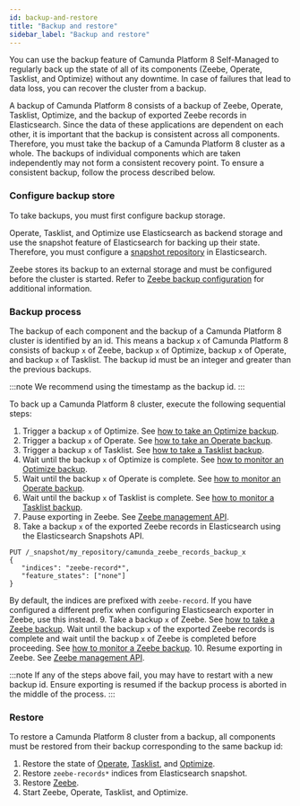 ```yaml
---
id: backup-and-restore
title: "Backup and restore"
sidebar_label: "Backup and restore"
---
```


You can use the backup feature of Camunda Platform 8 Self-Managed to regularly back up the state of all of its components (Zeebe, Operate, Tasklist, and Optimize) without any downtime. In case of failures that lead to data loss, you can recover the cluster from a backup.

A backup of Camunda Platform 8 consists of a backup of Zeebe, Operate, Tasklist, Optimize, and the backup of exported Zeebe records in Elasticsearch. Since the data of these applications are dependent on each other, it is important that the backup is consistent across all components. Therefore, you must take the backup of a Camunda Platform 8 cluster as a whole. The backups of individual components which are taken independently may not form a consistent recovery point. To ensure a consistent backup, follow the process described below.

### Configure backup store

To take backups, you must first configure backup storage.

Operate, Tasklist, and Optimize use Elasticsearch as backend storage and use the snapshot feature of Elasticsearch for backing up their state. Therefore, you must configure a [snapshot repository](https://www.elastic.co/guide/en/elasticsearch/reference/current/snapshots-register-repository.html) in Elasticsearch.

Zeebe stores its backup to an external storage and must be configured before the cluster is started. Refer to [Zeebe backup configuration](/self-managed/backup-restore/zeebe-backup-and-restore.md/#configuration) for additional information.

### Backup process

The backup of each component and the backup of a Camunda Platform 8 cluster is identified by an id. This means a backup `x` of Camunda Platform 8 consists of backup `x` of Zeebe, backup `x` of Optimize, backup `x` of Operate, and backup `x` of Tasklist. The backup id must be an integer and greater than the previous backups.

:::note
We recommend using the timestamp as the backup id.
:::

To back up a Camunda Platform 8 cluster, execute the following sequential steps:

1. Trigger a backup `x` of Optimize. See [how to take an Optimize backup](/self-managed/backup-restore/optimize-backup.md).
2. Trigger a backup `x` of Operate. See [how to take an Operate backup](/self-managed/backup-restore/operate-tasklist-backup.md).
3. Trigger a backup `x` of Tasklist. See [how to take a Tasklist backup](/self-managed/backup-restore/operate-tasklist-backup.md).
4. Wait until the backup `x` of Optimize is complete. See [how to monitor an Optimize backup](/self-managed/backup-restore/optimize-backup.md).
5. Wait until the backup `x` of Operate is complete. See [how to monitor an Operate backup](/self-managed/backup-restore/operate-tasklist-backup.md).
6. Wait until the backup `x` of Tasklist is complete. See [how to monitor a Tasklist backup](/self-managed/backup-restore/operate-tasklist-backup.md).
7. Pause exporting in Zeebe. See [Zeebe management API](/self-managed/zeebe-deployment/operations/management-api.md).
8. Take a backup `x` of the exported Zeebe records in Elasticsearch using the Elasticsearch Snapshots API.

```
PUT /_snapshot/my_repository/camunda_zeebe_records_backup_x
{
   "indices": "zeebe-record*",
   "feature_states": ["none"]
}
```

By default, the indices are prefixed with `zeebe-record`. If you have configured a different prefix when configuring Elasticsearch exporter in Zeebe, use this instead. 9. Take a backup `x` of Zeebe. See [how to take a Zeebe backup](self-managed/backup-restore/zeebe-backup-and-restore.md). Wait until the backup `x` of the exported Zeebe records is complete and wait until the backup `x` of Zeebe is completed before proceeding. See [how to monitor a Zeebe backup](self-managed/backup-restore/zeebe-backup-and-restore.md). 10. Resume exporting in Zeebe. See [Zeebe management API](/self-managed/zeebe-deployment/operations/management-api.md).

:::note
If any of the steps above fail, you may have to restart with a new backup id. Ensure exporting is resumed if the backup process is aborted in the middle of the process.
:::

### Restore

To restore a Camunda Platform 8 cluster from a backup, all components must be restored from their backup corresponding to the same backup id:

1. Restore the state of [Operate](/self-managed/backup-restore/operate-tasklist-backup.md), [Tasklist](/self-managed/backup-restore/operate-tasklist-backup.md), and [Optimize](/self-managed/backup-restore/optimize-backup.md).
2. Restore `zeebe-records*` indices from Elasticsearch snapshot.
3. Restore [Zeebe](self-managed/backup-restore/zeebe-backup-and-restore.md).
4. Start Zeebe, Operate, Tasklist, and Optimize.
